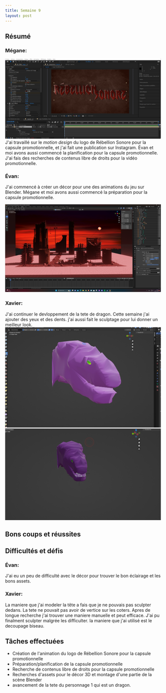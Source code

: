 ```yaml
---
title: Semaine 9
layout: post
---
```


## Résumé

### Mégane:

![Megane AfterEffects](../medias/MotionDesign_Megane.png)
J'ai travaillé sur le _motion design_ du logo de Rébellion Sonore pour la capsule promotionnelle, et j'ai fait une publication sur Instagram. Évan et moi avons aussi commencé la planification pour la capsule promotionnelle.
J'ai fais des recherches de contenus libre de droits pour la vidéo promotionnelle.

### Évan:

J'ai commencé à créer un décor pour une des animations du jeu sur Blender. Mégane et moi avons aussi commencé la préparation pour la capsule promotionnelle.

![Beta du premier décor](../medias/decor1_beta.png)

### Xavier:
J'ai continuer le devloppement de la tete de dragon. Cette semaine j'ai ajouter des yeux et des dents. j'ai aussi fait le sculptage pour lui donner un meilleur look.
![tête de dragon sans dents](../medias/dragonTexture.png)
![tête de dragon avec dents](../medias/DragonDent.png)

## Bons coups et réussites

## Difficultés et défis

### Évan:

J'ai eu un peu de difficulté avec le décor pour trouver le bon éclairage et les bons assets.

### Xavier:
La maniere que j'ai modeler la tête a fais que je ne pouvais pas sculpter dedans. La tete ne pouvait pas avoir de vertice sur les coters. Apres de longue recherche j'ai trouver une maniere manuelle et peut efficace.
J'ai pu finalment sculpter malgrée les difficulter. la maniere que j'ai utilisé est le decoupage biseau.


## Tâches effectuées

- Création de l'animation du logo de Rébellion Sonore pour la capsule promotionnelle
- Préparation/planification de la capsule promotionnelle
- Recherche de contenus libre de droits pour la capsule promotionnelle
- Recherches d'assets pour le décor 3D et montage d'une partie de la scène Blender
- avancement de la tete du personnage 1 qui est un dragon.

